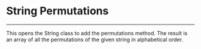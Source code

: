 # String Permutations
----

This opens the String class to add the permutations method. The result is an array of all the permutations of the given string in alphabetical order.


